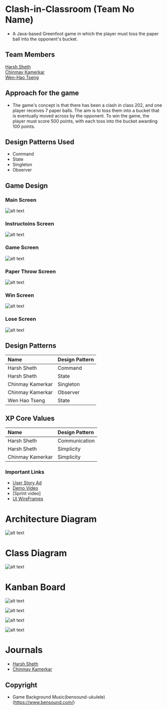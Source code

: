 # Clash-in-Classroom (Team No Name)

- A Java-based Greenfoot game in which the player must toss the paper ball into the opponent's bucket.

## Team Members

[Harsh Sheth](https://github.com/harsh-sheth7)<br>
[Chinmay Kamerkar](https://github.com/mercury297)<br>
[Wen-Hao Tseng](https://github.com/Wenhao-Tseng)

## Approach for the game

- The game's concept is that there has been a clash in class 202, and one player receives 7 paper balls. The aim is to toss them into a bucket that is eventually moved across by the opponent. To win the game, the player must score 500 points, with each toss into the bucket awarding 100 points.

## Design Patterns Used

- Command
- State
- Singleton
- Observer

## Game Design

### Main Screen

![alt text](https://github.com/nguyensjsu/fa21-202-team-no-name/blob/main/Screenshots/Main%20Screen.png)

### Instructoins Screen

![alt text](https://github.com/nguyensjsu/fa21-202-team-no-name/blob/main/Screenshots/Instructions%20Screen.png)

### Game Screen

![alt text](https://github.com/nguyensjsu/fa21-202-team-no-name/blob/main/Screenshots/Game%20Screen.png)

### Paper Throw Screen

![alt text](https://github.com/nguyensjsu/fa21-202-team-no-name/blob/main/Screenshots/Paper%20throw%20screen.png)

### Win Screen

![alt text](https://github.com/nguyensjsu/fa21-202-team-no-name/blob/main/Screenshots/Win%20Screen.png)

### Lose Screen

![alt text](https://github.com/nguyensjsu/fa21-202-team-no-name/blob/main/Screenshots/Lose%20Screen.png)

## Design Patterns

| Name             | Design Pattern |
| :--------------- | :------------- |
| Harsh Sheth      | Command        |
| Harsh Sheth      | State          |
| Chinmay Kamerkar | Singleton      |
| Chinmay Kamerkar | Observer       |
| Wen Hao Tseng    | State          |

## XP Core Values

| Name             | Design Pattern |
| :--------------- | :------------- |
| Harsh Sheth      | Communication  |
| Harsh Sheth      | Simplicity     |
| Chinmay Kamerkar | Simplicity     |

### Important Links

- [User Story Ad](https://youtu.be/C439PqK_hs8)
- [Demo Video](https://youtu.be/s4BULVYJZeI)
- [Sprint video]
- [UI WireFrames](https://github.com/nguyensjsu/fa21-202-team-no-name/tree/main/Diagrams/UI%20Wireframes)

# Architecture Diagram

![alt text](https://github.com/nguyensjsu/fa21-202-team-no-name/blob/main/Diagrams/Architecture.png)

# Class Diagram

![alt text](https://github.com/nguyensjsu/fa21-202-team-no-name/blob/main/Diagrams/Class%20Diagram.png)

# Kanban Board

![alt text](https://github.com/nguyensjsu/fa21-202-team-no-name/blob/main/Screenshots/Kanban%20Board%20mid.png)

![alt text](https://github.com/nguyensjsu/fa21-202-team-no-name/blob/main/Screenshots/KanbanChinmay1.png)

![alt text](https://github.com/nguyensjsu/fa21-202-team-no-name/blob/main/Screenshots/Kanban%20Board%20complete.png)

![alt text](https://github.com/nguyensjsu/fa21-202-team-no-name/blob/main/Screenshots/KanbanChinmay2.png)

# Journals

- [Harsh Sheth](https://github.com/nguyensjsu/fa21-202-team-no-name/blob/main/Journals/Harsh.md)
- [Chinmay Kamerkar](https://github.com/nguyensjsu/fa21-202-team-no-name/blob/main/Journals/Chinmay.md)

## Copyright

- Game Background Music(bensound-ukulele) (https://www.bensound.com/)
